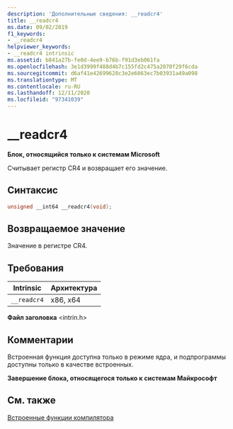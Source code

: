 ```yaml
---
description: 'Дополнительные сведения: __readcr4'
title: __readcr4
ms.date: 09/02/2019
f1_keywords:
- __readcr4
helpviewer_keywords:
- __readcr4 intrinsic
ms.assetid: b841a27b-fe0d-4ee9-b76b-f91d3eb061fa
ms.openlocfilehash: 3e1d3999f488d4b7c155fd2c475a2070f29f6cda
ms.sourcegitcommit: d6af41e42699628c3e2e6063ec7b03931a49a098
ms.translationtype: MT
ms.contentlocale: ru-RU
ms.lasthandoff: 12/11/2020
ms.locfileid: "97341039"
---
```

# <a name="__readcr4"></a>__readcr4

**Блок, относящийся только к системам Microsoft**

Считывает регистр CR4 и возвращает его значение.

## <a name="syntax"></a>Синтаксис

```C
unsigned __int64 __readcr4(void);
```

## <a name="return-value"></a>Возвращаемое значение

Значение в регистре CR4.

## <a name="requirements"></a>Требования

|Intrinsic|Архитектура|
|---------------|------------------|
|`__readcr4`|x86, x64|

**Файл заголовка** \<intrin.h>

## <a name="remarks"></a>Комментарии

Встроенная функция доступна только в режиме ядра, и подпрограммы доступны только в качестве встроенных.

**Завершение блока, относящегося только к системам Майкрософт**

## <a name="see-also"></a>См. также

[Встроенные функции компилятора](../intrinsics/compiler-intrinsics.md)
